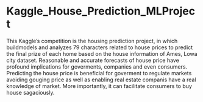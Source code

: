 # Kaggle_House_Prediction_MLProject
This Kaggle’s competition is the housing prediction project, in which buildmodels and analyzes 79 characters related to house prices to predict the final prize of each home based on the house information of Ames, Lowa city dataset. Reasonable and accurate forecasts of house price have profound implications
for goverments, companies and even consumers. Predicting the house price is beneficial for goverment to regulate markets avoiding gouging price as well as enabling real estate companis have a real knowledge of market. More importantly, it can facilitate consumers to buy house sagaciously.
